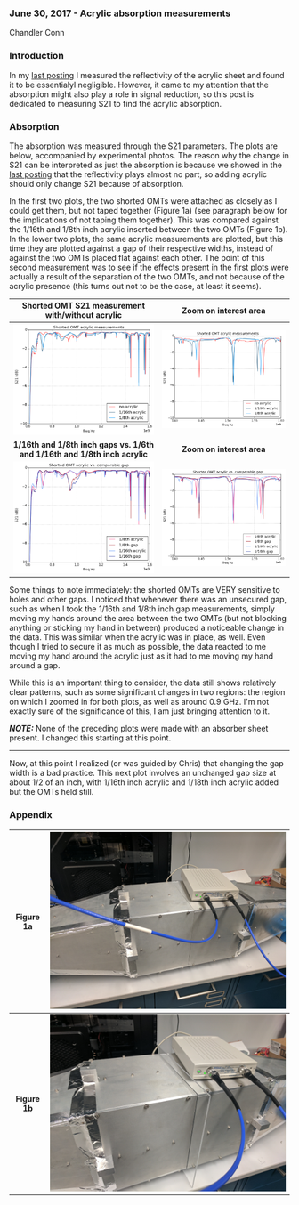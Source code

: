 ### June 30, 2017 - Acrylic absorption measurements

Chandler Conn

### Introduction

In my [last posting](../20170628_Acrylic/index.md) I measured the reflectivity of the acrylic sheet and found it to be essentialyl negligible. However, it came to my attention that the absorption might also play a role in signal reduction, so this post is dedicated to measuring S21 to find the acrylic absorption.

### Absorption

The absorption was measured through the S21 parameters. The plots are below, accompanied by experimental photos. The reason why the change in S21 can be interpreted as just the absorption is because we showed in the [last posting](../20170628_Acrylic/index.md) that the reflectivity plays almost no part, so adding acrylic should only change S21 because of absorption.

In the first two plots, the two shorted OMTs were attached as closely as I could get them, but not taped together (Figure 1a) (see paragraph below for the implications of not taping them together). This was compared against the 1/16th and 1/8th inch acrylic inserted between the two OMTs (Figure 1b). In the lower two plots, the same acrylic measurements are plotted, but this time they are plotted against a gap of their respective widths, instead of against the two OMTs placed flat against each other. The point of this second measurement was to see if the effects present in the first plots were actually a result of the separation of the two OMTs, and not because of the acrylic presence (this turns out not to be the case, at least it seems).

|Shorted OMT S21 measurement with/without acrylic|Zoom on interest area|
|:---:|:---:|
|![alt-text](../20170630_acrylic_absorption/acrylic_flat.png)|![alt-text](../20170630_acrylic_absorption/acrylic_flat_zoom.png)|
|**1/16th and 1/8th inch gaps vs. 1/6th and 1/16th and 1/8th inch acrylic**|**Zoom on interest area**|
|![alt-text](../20170630_acrylic_absorption/acrylic_vs_gaps.png)|![alt-text](../20170630_acrylic_absorption/acrylic_vs_gaps_zoom.png)|

Some things to note immediately: the shorted OMTs are VERY sensitive to holes and other gaps. I noticed that whenever there was an unsecured gap, such as when I took the 1/16th and 1/8th inch gap measurements, simply moving my hands around the area between the two OMTs (but not blocking anything or sticking my hand in between) produced a noticeable change in the data. This was similar when the acrylic was in place, as well. Even though I tried to secure it as much as possible, the data reacted to me moving my hand around the acrylic just as it had to me moving my hand around a gap. 

While this is an important thing to consider, the data still shows relatively clear patterns, such as some significant changes in two regions: the region on which I zoomed in for both plots, as well as around 0.9 GHz. I'm not exactly sure of the significance of this, I am just bringing attention to it.

***NOTE:*** None of the preceding plots were made with an absorber sheet present. I changed this starting at this point.

-----------------------------------------

Now, at this point I realized (or was guided by Chris) that changing the gap width is a bad practice. This next plot involves an unchanged gap size at about 1/2 of an inch, with 1/16th inch acrylic and 1/18th inch acrylic added but the OMTs held still.


### Appendix

|Figure 1a|![alt-text](../20170630_acrylic_absorption/IMG_20170630_130926.jpg)|
|:---:|:---:|
|**Figure 1b**|![alt-text](../20170630_acrylic_absorption/IMG_20170630_131147.jpg)|

